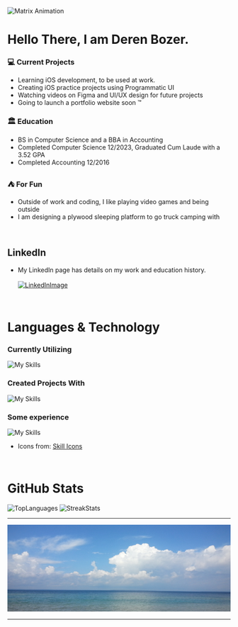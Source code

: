 <!--
![Junior Developer](https://raw.githubusercontent.com/DerenB/DerenB/main/Banner_Picture.jpg)
-->

![Matrix Animation](https://raw.githubusercontent.com/DerenB/DerenB/main/MatrixRectangleRegular.gif)

# Hello There, I am Deren Bozer.



### :computer: Current Projects

- Learning iOS development, to be used at work.
- Creating iOS practice projects using Programmatic UI
- Watching videos on Figma and UI/UX design for future projects
- Going to launch a portfolio website soon :tm:

### :classical_building: Education

- BS in Computer Science and a BBA in Accounting
- Completed Computer Science 12/2023, Graduated Cum Laude with a 3.52 GPA
- Completed Accounting 12/2016 

### :tent: For Fun

- Outside of work and coding, I like playing video games and being outside
- I am designing a plywood sleeping platform to go truck camping with

<br>

## LinkedIn

- My LinkedIn page has details on my work and education history. <br> <br>
[![LinkedInImage](https://img.shields.io/badge/LinkedIn-0077B5?style=for-the-badge&logo=linkedin&logoColor=white)](https://www.linkedin.com/in/deren-bozer/)

<br>

# Languages & Technology 

### Currently Utilizing

![My Skills](https://skillicons.dev/icons?i=swift,figma,py,fastapi,react,js&perline=6)

### Created Projects With

![My Skills](https://skillicons.dev/icons?i=flask,cs,dotnet,java,php,mysql,mongodb,tailwind,bootstrap,vscode,md,github&perline=6)

### Some experience

![My Skills](https://skillicons.dev/icons?i=docker,django,cpp,c,sqlite,unity&perline=6)

- Icons from: [Skill Icons](https://skillicons.dev)

<br>

# GitHub Stats

<img alt="TopLanguages" width="500px" src="https://github-readme-stats.vercel.app/api/top-langs/?username=DerenB&layout=compact&langs_count=8"/>
<img alt="StreakStats" width="500px" src="https://github-readme-streak-stats.herokuapp.com/?user=DerenB"/>

---
![web Developer](https://raw.githubusercontent.com/DerenB/DerenB/main/Banner_Picture.jpg)

---
